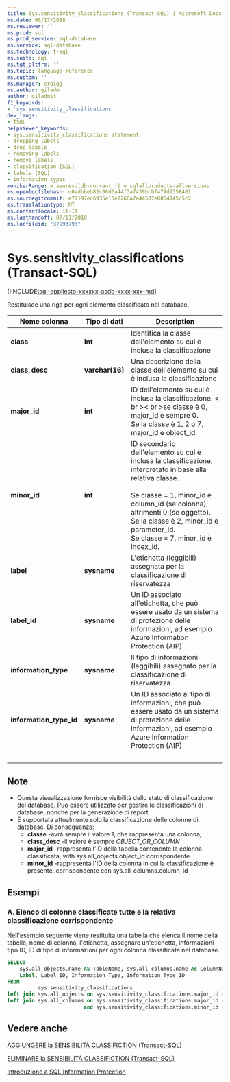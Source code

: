 ```yaml
---
title: Sys.sensitivity_classifications (Transact-SQL) | Microsoft Docs
ms.date: 06/17/2018
ms.reviewer: ''
ms.prod: sql
ms.prod_service: sql-database
ms.service: sql-database
ms.technology: t-sql
ms.suite: sql
ms.tgt_pltfrm: ''
ms.topic: language-reference
ms.custom: ''
ms.manager: craigg
ms.author: giladm
author: giladmit
f1_keywords:
- 'sys.sensitivity_classifications '
dev_langs:
- TSQL
helpviewer_keywords:
- sys.sensitivity_classifications statement
- dropping labels
- drop labels
- removing labels
- remove labels
- classification [SQL]
- labels [SQL]
- information types
monikerRange: = azuresqldb-current || = sqlallproducts-allversions
ms.openlocfilehash: d0adbbeb82c06d6a44f3a7439bcbf479d7358401
ms.sourcegitcommit: e77197ec6935e15e2260a7a44587e8054745d5c2
ms.translationtype: MT
ms.contentlocale: it-IT
ms.lasthandoff: 07/11/2018
ms.locfileid: "37993793"
---
```

# <a name="syssensitivityclassifications-transact-sql"></a>Sys.sensitivity_classifications (Transact-SQL)
[!INCLUDE[tsql-appliesto-xxxxxx-asdb-xxxx-xxx-md](../../includes/tsql-appliesto-xxxxxx-asdb-xxxx-xxx-md.md)]

Restituisce una riga per ogni elemento classificato nel database.

|Nome colonna|Tipo di dati|Description|
|-----------------|---------------|-----------------|  
|**class**|**int**|Identifica la classe dell'elemento su cui è inclusa la classificazione|  
|**class_desc**|**varchar(16)**|Una descrizione della classe dell'elemento su cui è inclusa la classificazione|  
|**major_id**|**int**|ID dell'elemento su cui è inclusa la classificazione. < br \>< br \>se classe è 0, major_id è sempre 0.<br>Se la classe è 1, 2 o 7, major_id è object_id.|  
|**minor_id**|**int**|ID secondario dell'elemento su cui è inclusa la classificazione, interpretato in base alla relativa classe.<br><br>Se classe = 1, minor_id è column_id (se colonna), altrimenti 0 (se oggetto).<br>Se la classe è 2, minor_id è parameter_id.<br>Se classe = 7, minor_id è index_id. |  
|**label**|**sysname**|L'etichetta (leggibili) assegnata per la classificazione di riservatezza|  
|**label_id**|**sysname**|Un ID associato all'etichetta, che può essere usato da un sistema di protezione delle informazioni, ad esempio Azure Information Protection (AIP)|  
|**information_type**|**sysname**|Il tipo di informazioni (leggibili) assegnato per la classificazione di riservatezza|  
|**information_type_id**|**sysname**|Un ID associato al tipo di informazioni, che può essere usato da un sistema di protezione delle informazioni, ad esempio Azure Information Protection (AIP)|  
| &nbsp; | &nbsp; | &nbsp; |

## <a name="remarks"></a>Note  

- Questa visualizzazione fornisce visibilità dello stato di classificazione del database. Può essere utilizzato per gestire le classificazioni di database, nonché per la generazione di report.
- È supportata attualmente solo la classificazione delle colonne di database. Di conseguenza:
    - **classe** -avrà sempre il valore 1, che rappresenta una colonna,
    - **class_desc** -il valore è sempre *OBJECT_OR_COLUMN*
    - **major_id** -rappresenta l'ID della tabella contenente la colonna classificata, with sys.all_objects.object_id corrispondente
    - **minor_id** -rappresenta l'ID della colonna in cui la classificazione è presente, corrispondente con sys.all_columns.column_id

## <a name="examples"></a>Esempi

### <a name="a-listing-all-classified-columns-and-their-corresponding-classification"></a>A. Elenco di colonne classificate tutte e la relativa classificazione corrispondente

Nell'esempio seguente viene restituita una tabella che elenca il nome della tabella, nome di colonna, l'etichetta, assegnare un'etichetta, informazioni tipo ID, ID di tipo di informazioni per ogni colonna classificata nel database.

```sql
SELECT
    sys.all_objects.name AS TableName, sys.all_columns.name As ColumnName,
    Label, Label_ID, Information_Type, Information_Type_ID
FROM
          sys.sensitivity_classifications
left join sys.all_objects on sys.sensitivity_classifications.major_id = sys.all_objects.object_id
left join sys.all_columns on sys.sensitivity_classifications.major_id = sys.all_columns.object_id
                         and sys.sensitivity_classifications.minor_id = sys.all_columns.column_id
```

## <a name="see-also"></a>Vedere anche  

[AGGIUNGERE la SENSIBILITÀ CLASSIFICTION (Transact-SQL)](../../t-sql/statements/add-sensitivity-classification-transact-sql.md)

[ELIMINARE la SENSIBILITÀ CLASSIFICTION (Transact-SQL)](../../t-sql/statements/drop-sensitivity-classification-transact-sql.md)

[Introduzione a SQL Information Protection](http://aka.ms/sqlip)
